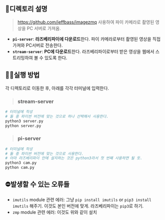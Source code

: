 ## 📁디렉토리 설명
> https://github.com/jeffbass/imagezmq 사용하여 파이 카메라로 촬영된 영상을 PC 서버로 가져옴.
* **`pi-server`**: **라즈베리파이에 다운로드**한다. 파이 카메라로부터 촬영된 영상을 직접 가져와 PC서버로 전송한다.
* **`stream-server`**: **PC에 다운로드**한다. 라즈베리파이로부터 받은 영상을 웹에서 스트리밍하여 볼 수 있도록 한다.    

## 🤷‍♀️실행 방법
각 디렉토리로 이동한 후, 아래를 각각 터미널에 입력한다.

> ### stream-server
```python
# 터미널에 작성
# 둘 중 파이썬 버전에 맞는 것으로 하나 선택해서 사용한다.
python3 server.py
python server.py
```

> ### pi-server
```python
# 터미널에 작성
# 둘 중 파이썬 버전에 맞는 것으로 사용한다.
# 아마 라즈베리파이 안에 설치하는 것은 python3라서 첫 번째 사용하면 될 듯.
python3 cam.py
python cam.py
```

## ⛔발생할 수 있는 오류들
* `imutils` module 관련 에러: 그냥 `pip install imutils` or `pip3 install imutils` 해주기. 이것도 본인 버전에 맞게. 라즈베리파이는 `pip3`로 하기.
* `zmp` module 관련 에러: 이것도 위와 같이 설치
